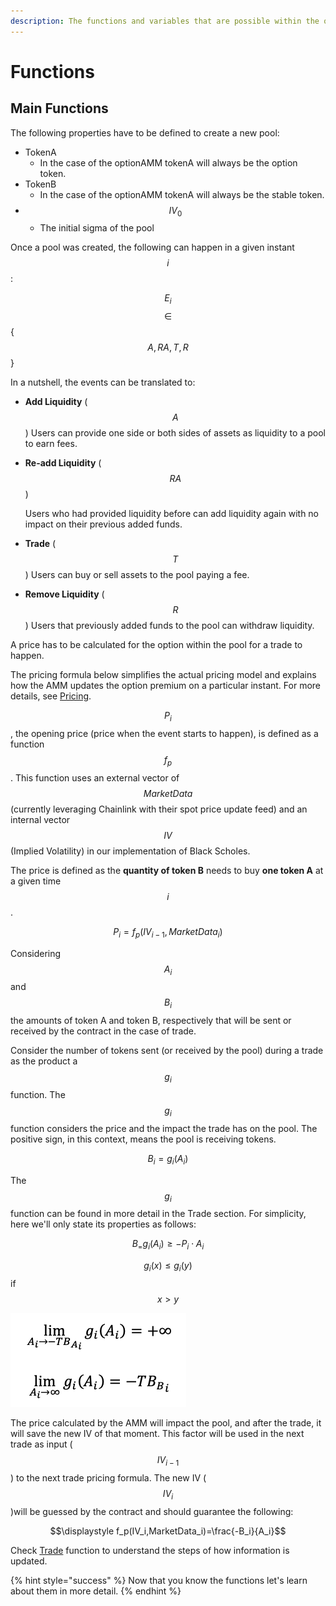 ```yaml
---
description: The functions and variables that are possible within the options AMM.
---
```


# Functions

## Main Functions

The following properties have to be defined to create a new pool:

* TokenA
  * In the case of the optionAMM tokenA will always be the option token.
* TokenB
  * In the case of the optionAMM tokenA will always be the stable token.
* $$IV_0$$
  * The initial sigma of the pool

Once a pool was created, the following can happen in a given instant $$i$$:

$$E_i$$$$∈$$ {$${A, RA, T, R}$$ }

In a nutshell, the events can be translated to:

* **Add Liquidity** \($$A$$\) Users can provide one side or both sides of assets as liquidity to a pool to earn fees.
* **Re-add Liquidity** \($$RA$$\)

  Users who had provided liquidity before can add liquidity again with no impact on their previous added funds.

* **Trade** \($$T$$\) Users can buy or sell assets to the pool paying a fee.
* **Remove Liquidity** \($$R$$\) Users that previously added funds to the pool can withdraw liquidity.

A price has to be calculated for the option within the pool for a trade to happen.

The pricing formula below simplifies the actual pricing model and explains how the AMM updates the option premium on a particular instant. For more details, see [Pricing](https://app.gitbook.com/@pods-finance-1/s/teste/~/drafts/-MN6HaWpBmzbOVxj8TTa/options-amm-overview/optionamm/pricing).

$$P_i$$, the opening price \(price when the event starts to happen\), is defined as a function $$f_p$$. This function uses an external vector of $$MarketData$$ \(currently leveraging Chainlink with their spot price update feed\) and an internal vector $$IV$$\(Implied Volatility\) in our implementation of Black Scholes.

The price is defined as the **quantity of token B** needs to buy **one token A** at a given time $$i$$ .

$$P_i=f_p(IV_{i-1},MarketData_i)$$

Considering $$A_i$$ and $$B_i$$ the amounts of token A and token B, respectively that will be sent or received by the contract in the case of trade.

Consider the number of tokens sent \(or received by the pool\) during a trade as the product a $$g_i$$function. The $$g_i$$ function considers the price and the impact the trade has on the pool. The positive sign, in this context, means the pool is receiving tokens.

$$B_i=g_i(A_i)$$

The $$g_i$$ function can be found in more detail in the Trade section. For simplicity, here we'll only state its properties as follows:

$$B_=g_i(A_i)≥-P_i\cdot A_i$$

$$g_i (x)≤g_i (y)$$ if $$x>y$$

![](../../../.gitbook/assets/screen-shot-2020-11-29-at-12.04.15-am.png)

The price calculated by the AMM will impact the pool, and after the trade, it will save the new IV of that moment. This factor will be used in the next trade as input \($$IV_{i-1}$$\) to the next trade pricing formula. The new IV \($$IV_i$$\)will be guessed by the contract and should guarantee the following:

$$\displaystyle f_p(IV_i,MarketData_i)=\frac{-B_i}{A_i}$$

Check [Trade](https://app.gitbook.com/@pods-finance-1/s/teste/~/drafts/-MN6HaWpBmzbOVxj8TTa/options-amm-overview/optionamm/functions/trade) function to understand the steps of how information is updated.

{% hint style="success" %}
Now that you know the functions let's learn about them in more detail.
{% endhint %}

